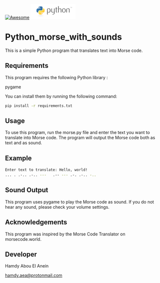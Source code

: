 [![Awesome](https://awesome.re/badge.svg)](https://awesome.re)     ![Python](python.png)
   
 
  
# Python_morse_with_sounds      
    
    
This is a simple Python program that translates text into Morse code.     
     
## Requirements     
This program requires the following Python library :    
    
pygame    
    
You can install them by running the following command:     
     
```sh     
pip install -r requirements.txt    
```    
      
## Usage    
To use this program, run the morse.py file and enter the text you want to translate into Morse code. The program will output the Morse code both as text and as sound.     
         
## Example    
    
```sh     
Enter text to translate: Hello, world!    
... . .-.. .-.. ---   .-- --- .-. .-.. -..      
```   
    
    
##  Sound Output    
This program uses pygame to play the Morse code as sound. If you do not hear any sound, please check your volume settings.    
    
##  Acknowledgements    
This program was inspired by the Morse Code Translator on morsecode.world.    
    
## Developer   
    
Hamdy Abou El Anein    
    
hamdy.aea@protonmail.com    

